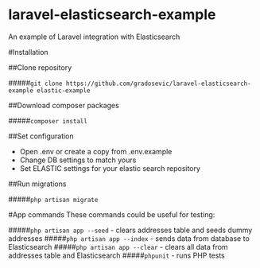 # laravel-elasticsearch-example
An example of Laravel integration with Elasticsearch


#Installation

##Clone repository

#####`git clone https://github.com/gradosevic/laravel-elasticsearch-example elastic-example`

##Download composer packages

#####`composer install`

##Set configuration

- Open .env or create a copy from .env.example
- Change DB settings to match yours
- Set ELASTIC settings for your elastic search repository

##Run migrations

#####`php artisan migrate`

#App commands
These commands could be useful for testing:

#####`php artisan app --seed` - clears addresses table and seeds dummy addresses
#####`php artisan app --index` - sends data from database to Elasticsearch
#####`php artisan app --clear` - clears all data from addresses table and Elasticsearch
#####`phpunit` - runs PHP tests
